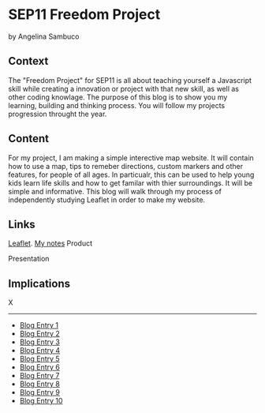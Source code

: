 # SEP11 Freedom Project
by Angelina Sambuco

## Context
The "Freedom Project" for SEP11 is all about teaching yourself a Javascript skill while creating a innovation or project with that new skill, as well as other coding knowlage. The purpose of this blog is to show you my learning, building and thinking process. You will follow my projects progression throught the year.

## Content
For my project, I am making a simple interective map website. It will contain how to use a map, tips to remeber directions, custom markers and other features, for people of all ages. In particualr, this can be used to help young kids learn life skills and how to get familar with thier surroundings. It will be simple and informative. This blog will walk through my process of independently studying Leaflet in order to make my website.

## Links

 [Leaflet](https://leafletjs.com/).
 [My notes](https://docs.google.com/document/d/1Em1BDUs3BgqxNdrxwSdIcjycTU5AvamHXwbi9mxvXUY/edit?usp=sharing)
Product

Presentation

## Implications
X

---

* [Blog Entry 1](entries/entry01.md)
* [Blog Entry 2](entries/entry02.md)
* [Blog Entry 3](entries/entry03.md)
* [Blog Entry 4](entries/entry04.md)
* [Blog Entry 5](entries/entry05.md)
* [Blog Entry 6](entries/entry06.md)
* [Blog Entry 7](entries/entry07.md)
* [Blog Entry 8](entries/entry08.md)
* [Blog Entry 9](entries/entry09.md)
* [Blog Entry 10](entries/entry10.md)

